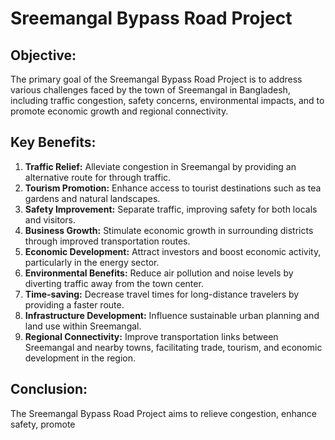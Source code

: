 # Sreemangal Bypass Road Project

## Objective:
The primary goal of the Sreemangal Bypass Road Project is to address various challenges faced by the town of Sreemangal in Bangladesh, including traffic congestion, safety concerns, environmental impacts, and to promote economic growth and regional connectivity.

## Key Benefits:
1. **Traffic Relief:** Alleviate congestion in Sreemangal by providing an alternative route for through traffic.
2. **Tourism Promotion:** Enhance access to tourist destinations such as tea gardens and natural landscapes.
3. **Safety Improvement:** Separate traffic, improving safety for both locals and visitors.
4. **Business Growth:** Stimulate economic growth in surrounding districts through improved transportation routes.
5. **Economic Development:** Attract investors and boost economic activity, particularly in the energy sector.
6. **Environmental Benefits:** Reduce air pollution and noise levels by diverting traffic away from the town center.
7. **Time-saving:** Decrease travel times for long-distance travelers by providing a faster route.
8. **Infrastructure Development:** Influence sustainable urban planning and land use within Sreemangal.
9. **Regional Connectivity:** Improve transportation links between Sreemangal and nearby towns, facilitating trade, tourism, and economic development in the region.

## Conclusion:
The Sreemangal Bypass Road Project aims to relieve congestion, enhance safety, promote
